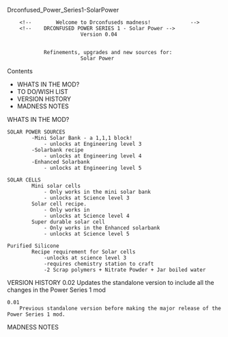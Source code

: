 Drconfused_Power_Series1-SolarPower

		<!--		Welcome to Drconfuseds madness! 			-->
		<!--	DRCONFUSED POWER SERIES 1 - Solar Power	-->
							Version 0.04


				Refinements, upgrades and new sources for:
							Solar Power
				
			

Contents 
* 	WHATS IN THE MOD?
*	TO DO/WISH LIST
*	VERSION HISTORY
*	MADNESS NOTES


WHATS IN THE MOD?

	SOLAR POWER SOURCES
			-Mini Solar Bank - a 1,1,1 block!
				- unlocks at Engineering level 3
			-Solarbank recipe 
				- unlocks at Engineering level 4
			-Enhanced Solarbank
				- unlocks at Engineering level 5
			
	SOLAR CELLS
			Mini solar cells 
				- Only works in the mini solar bank
				- unlocks at Science level 3
			Solar cell recipe. 
				- Only works in 
				- unlocks at Science level 4 
			Super durable solar cell 
				- Only works in the Enhanced solarbank
				- unlocks at Science level 5 

	Purified Silicone
			Recipe requirement for Solar cells
				-unlocks at science level 3
				-requires chemistry station to craft
				-2 Scrap polymers + Nitrate Powder + Jar boiled water

	
VERSION HISTORY
	0.02
		Updates the standalone version to include all the changes in the Power Series 1 mod
		
	0.01
		Previous standalone version before making the major release of the Power Series 1 mod.
		
		

MADNESS NOTES
